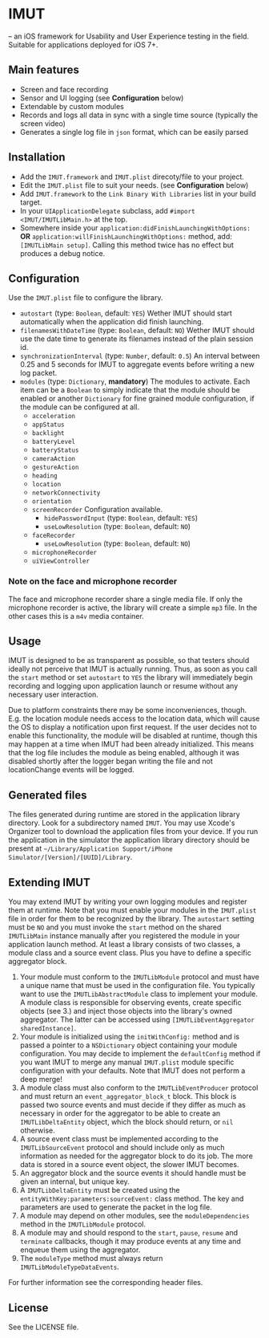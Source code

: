 # IMUT

– an iOS framework for Usability and User Experience testing in the field. Suitable for applications deployed for iOS 7+.

## Main features

* Screen and face recording
* Sensor and UI logging (see **Configuration** below)
* Extendable by custom modules
* Records and logs all data in sync with a single time source (typically the screen video)
* Generates a single log file in `json` format, which can be easily parsed

## Installation

* Add the `IMUT.framework` and `IMUT.plist` direcoty/file to your project.
* Edit the `IMUT.plist` file to suit your needs. (see **Configuration** below)
* Add `IMUT.framework` to the `Link Binary With Libraries` list in your build target.
* In your `UIApplicationDelegate` subclass, add `#import <IMUT/IMUTLibMain.h>` at the top.
* Somewhere inside your `application:didFinishLaunchingWithOptions:` **OR** `application:willFinishLaunchingWithOptions:` method, add: `[IMUTLibMain setup]`. Calling this method twice has no effect but produces a debug notice.

## Configuration

Use the `IMUT.plist` file to configure the library.

* `autostart` (type: `Boolean`, default: `YES`) Wether IMUT should start automatically when the application did finish launching.
* `filenamesWithDateTime` (type: `Boolean`, default: `NO`) Wether IMUT should use the date time to generate its filenames instead of the plain session id.
* `synchronizationInterval` (type: `Number`, default: `0.5`) An interval between 0.25 and 5 seconds for IMUT to aggregate events before writing a new log packet.
* `modules` (type: `Dictionary`, **mandatory**) The modules to activate. Each item can be a `Boolean` to simply indicate that the module should be enabled or another `Dictionary` for fine grained module configuration, if the module can be configured at all.
	* `acceleration`
	* `appStatus`
	* `backlight`
	* `batteryLevel`
	* `batteryStatus`
	* `cameraAction`
	* `gestureAction`
	* `heading`
	* `location`
	* `networkConnectivity`
	* `orientation`
	* `screenRecorder` Configuration available.
		* `hidePasswordInput` (type: `Boolean`, default: `YES`)
		* `useLowResolution` (type: `Boolean`, default: `NO`)
	* `faceRecorder`
		* `useLowResolution` (type: `Boolean`, default: `NO`)
	* `microphoneRecorder`
	* `uiViewController` 

### Note on the face and microphone recorder

The face and microphone recorder share a single media file. If only the microphone recorder is active, the library will create a simple `mp3` file. In the other cases this is a `m4v` media container.

## Usage

IMUT is designed to be as transparent as possible, so that testers should ideally not perceive that IMUT is actually running. Thus, as soon as you call the `start` method or set `autostart` to `YES` the library will immediately begin recording and logging upon application launch or resume without any necessary user interaction.

Due to platform constraints there may be some inconveniences, though. E.g. the location module needs access to the location data, which will cause the OS to display a notification upon first request. If the user decides not to enable this functionality, the module will be disabled at runtime, though this may happen at a time when IMUT had been already initialized. This means that the log file includes the module as being enabled, although it was disabled shortly after the logger began writing the file and not locationChange events will be logged.

## Generated files

The files generated during runtime are stored in the application library directory. Look for a subdirectory named `IMUT`. You may use Xcode's Organizer tool to download the application files from your device. If you run the application in the simulator the application library directory should be present at `~/Library/Application Support/iPhone Simulator/[Version]/[UUID]/Library`.

## Extending IMUT

You may extend IMUT by writing your own logging modules and register them at runtime. Note that you must enable your modules in the `IMUT.plist` file in order for them to be recognized by the library. The `autostart` setting must be `NO` and you must invoke the `start` method on the shared `IMUTLibMain` instance manually after you registered the module in your application launch method. At least a library consists of two classes, a module class and a source event class. Plus you have to define a specific aggregator block.

1. Your module must conform to the `IMUTLibModule` protocol and must have a unique name that must be used in the configuration file. You typically want to use the `IMUTLibAbstractModule` class to implement your module. A module class is responsible for observing events, create specific objects (see 3.) and inject those objects into the library's owned aggregator. The latter can be accessed using `[IMUTLibEventAggregator sharedInstance]`.
2. Your module is initialized using the `initWithConfig:` method and is passed a pointer to a `NSDictionary` object containing your module configuration. You may decide to implement the `defaultConfig` method if you want IMUT to merge any manual `IMUT.plist` module specific configuration with your defaults. Note that IMUT does not perform a deep merge!
3. A module class must also conform to the `IMUTLibEventProducer` protocol and must return an `event_aggregator_block_t` block. This block is passed two source events and must decide if they differ as much as necessary in order for the aggregator to be able to create an `IMUTLibDeltaEntity` object, which the block should return, or `nil` otherwise.
4. A source event class must be implemented according to the `IMUTLibSourceEvent` protocol and should include only as much information as needed for the aggregator block to do its job. The more data is stored in a source event object, the slower IMUT becomes.
5. An aggregator block and the source events it should handle must be given an internal, but unique key.
6. A `IMUTLibDeltaEntity` must be created using the `entityWithKey:parameters:sourceEvent:` class method. The key and parameters are used to generate the packet in the log file.
7. A module may depend on other modules, see the `moduleDependencies` method in the `IMUTLibModule` protocol.
8. A module may and should respond to the `start`, `pause`, `resume` and `terminate` callbacks, though it may produce events at any time and enqueue them using the aggregator.
9. The `moduleType` method must always return `IMUTLibModuleTypeDataEvents`.

For further information see the corresponding header files.

## License

See the LICENSE file.
